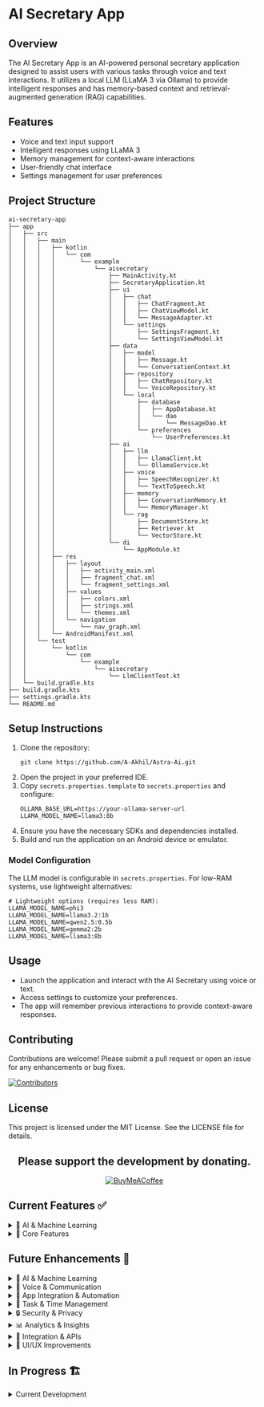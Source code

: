# AI Secretary App

## Overview
The AI Secretary App is an AI-powered personal secretary application designed to assist users with various tasks through voice and text interactions. It utilizes a local LLM (LLaMA 3 via Ollama) to provide intelligent responses and has memory-based context and retrieval-augmented generation (RAG) capabilities.

## Features
- Voice  and text input support
- Intelligent responses using LLaMA 3
- Memory management for context-aware interactions
- User-friendly chat interface
- Settings management for user preferences

## Project Structure
```
ai-secretary-app
├── app
│   ├── src
│   │   ├── main
│   │   │   ├── kotlin
│   │   │   │   └── com
│   │   │   │       └── example
│   │   │   │           └── aisecretary
│   │   │   │               ├── MainActivity.kt
│   │   │   │               ├── SecretaryApplication.kt
│   │   │   │               ├── ui
│   │   │   │               │   ├── chat
│   │   │   │               │   │   ├── ChatFragment.kt
│   │   │   │               │   │   ├── ChatViewModel.kt
│   │   │   │               │   │   └── MessageAdapter.kt
│   │   │   │               │   └── settings
│   │   │   │               │       ├── SettingsFragment.kt
│   │   │   │               │       └── SettingsViewModel.kt
│   │   │   │               ├── data
│   │   │   │               │   ├── model
│   │   │   │               │   │   ├── Message.kt
│   │   │   │               │   │   └── ConversationContext.kt
│   │   │   │               │   ├── repository
│   │   │   │               │   │   ├── ChatRepository.kt
│   │   │   │               │   │   └── VoiceRepository.kt
│   │   │   │               │   └── local
│   │   │   │               │       ├── database
│   │   │   │               │       │   ├── AppDatabase.kt
│   │   │   │               │       │   └── dao
│   │   │   │               │       │       └── MessageDao.kt
│   │   │   │               │       └── preferences
│   │   │   │               │           └── UserPreferences.kt
│   │   │   │               ├── ai
│   │   │   │               │   ├── llm
│   │   │   │               │   │   ├── LlamaClient.kt
│   │   │   │               │   │   └── OllamaService.kt
│   │   │   │               │   ├── voice
│   │   │   │               │   │   ├── SpeechRecognizer.kt
│   │   │   │               │   │   └── TextToSpeech.kt
│   │   │   │               │   ├── memory
│   │   │   │               │   │   ├── ConversationMemory.kt
│   │   │   │               │   │   └── MemoryManager.kt
│   │   │   │               │   └── rag
│   │   │   │               │       ├── DocumentStore.kt
│   │   │   │               │       ├── Retriever.kt
│   │   │   │               │       └── VectorStore.kt
│   │   │   │               └── di
│   │   │   │                   └── AppModule.kt
│   │   │   ├── res
│   │   │   │   ├── layout
│   │   │   │   │   ├── activity_main.xml
│   │   │   │   │   ├── fragment_chat.xml
│   │   │   │   │   └── fragment_settings.xml
│   │   │   │   ├── values
│   │   │   │   │   ├── colors.xml
│   │   │   │   │   ├── strings.xml
│   │   │   │   │   └── themes.xml
│   │   │   │   └── navigation
│   │   │   │       └── nav_graph.xml
│   │   │   └── AndroidManifest.xml
│   │   └── test
│   │       └── kotlin
│   │           └── com
│   │               └── example
│   │                   └── aisecretary
│   │                       └── LlmClientTest.kt
│   └── build.gradle.kts
├── build.gradle.kts
├── settings.gradle.kts
└── README.md
```

## Setup Instructions
1. Clone the repository:
   ```
   git clone https://github.com/A-Akhil/Astra-Ai.git
   ```
2. Open the project in your preferred IDE.
3. Copy `secrets.properties.template` to `secrets.properties` and configure:
   ```properties
   OLLAMA_BASE_URL=https://your-ollama-server-url
   LLAMA_MODEL_NAME=llama3:8b
   ```
4. Ensure you have the necessary SDKs and dependencies installed.
5. Build and run the application on an Android device or emulator.

### Model Configuration
The LLM model is configurable in `secrets.properties`. For low-RAM systems, use lightweight alternatives:

```properties
# Lightweight options (requires less RAM):
LLAMA_MODEL_NAME=phi3           
LLAMA_MODEL_NAME=llama3.2:1b    
LLAMA_MODEL_NAME=qwen2.5:0.5b   
LLAMA_MODEL_NAME=gemma2:2b      
LLAMA_MODEL_NAME=llama3:8b
```

## Usage
- Launch the application and interact with the AI Secretary using voice or text.
- Access settings to customize your preferences.
- The app will remember previous interactions to provide context-aware responses.

## Contributing
Contributions are welcome! Please submit a pull request or open an issue for any enhancements or bug fixes.

[![Contributors](https://contrib.rocks/image?repo=A-Akhil/CertiMaster)](https://github.com/A-Akhil/CertiMaster/graphs/contributors)

## License
This project is licensed under the MIT License. See the LICENSE file for details.

<div align="center">

## Please support the development by donating.

[![BuyMeACoffee](https://img.shields.io/badge/Buy%20Me%20a%20Coffee-ffdd00?style=for-the-badge&logo=buy-me-a-coffee&logoColor=black)](https://buymeacoffee.com/aakhil)

</div>

## Current Features ✅

<details>
<summary>🤖 AI & Machine Learning</summary>

- **LLM Integration**
  - [x] LLaMA 3 integration via Ollama
  - [x] System prompt management
  - [x] Context-aware responses
  - [x] Error handling and retry logic

- **Memory System**
  - [x] Basic memory storage
  - [x] Memory detection from responses
  - [x] JSON memory extraction
  - [x] Memory cleanup

- **Voice Processing**
  - [x] Text-to-Speech
  - [x] Speech Recognition
  - [x] Wake word detection
  - [x] Background listening
</details>

<details>
<summary>📱 Core Features</summary>

- **User Interface**
  - [x] Chat interface
  - [x] Settings management
  - [x] Voice input/output
  - [x] Message history

- **System Integration**
  - [x] Background service
  - [x] Lifecycle management
  - [x] Model loading/unloading
  - [x] Error recovery
</details>

## Future Enhancements 🚀

<details>
<summary>🤖 AI & Machine Learning</summary>

- **Offline LLM Integration**
  - [ ] On-device model processing
  - [ ] Model quantization
  - [ ] Model download management
  - [ ] Fallback system

- **Enhanced Memory System**
  - [ ] Memory categories
  - [ ] Memory search
  - [ ] Memory expiration
  - [ ] Memory tags
  - [ ] Export/import feature

- **Learning & Adaptation**
  - [ ] User preference learning
  - [ ] Response style adaptation
  - [ ] Conversation history analysis
  - [ ] Pattern recognition
  - [ ] Behavior learning
</details>

<details>
<summary>🎤 Voice & Communication</summary>

- **Voice Improvements**
  - [ ] Multiple voice options
  - [ ] Voice activity detection
  - [ ] Background noise cancellation
  - [ ] Voice profiles
  - [ ] Voice command shortcuts

- **Messaging Integration**
  - [ ] WhatsApp integration
  - [ ] SMS integration
  - [ ] Telegram integration
  - [ ] Message scheduling
  - [ ] Message templates

- **Email Integration**
  - [ ] Gmail/Outlook integration
  - [ ] Email composition
  - [ ] Email reading
  - [ ] Email scheduling
  - [ ] Email categorization
</details>

<details>
<summary>📱 App Integration & Automation</summary>

- **System Integration**
  - [ ] Screen brightness control
  - [ ] Volume control
  - [ ] Bluetooth management
  - [ ] WiFi control
  - [ ] Battery optimization

- **App Control**
  - [ ] App launching
  - [ ] Settings management
  - [ ] Permissions management
  - [ ] Updates checking
  - [ ] Usage statistics

- **Quick Actions**
  - [ ] One-tap actions
  - [ ] Custom shortcuts
  - [ ] Gesture controls
  - [ ] Widget controls
  - [ ] Quick reply templates
</details>

<details>
<summary>📅 Task & Time Management</summary>

- **Calendar Integration**
  - [ ] Google Calendar integration
  - [ ] Meeting scheduling
  - [ ] Event reminders
  - [ ] Recurring events
  - [ ] Calendar sharing

- **Task Management**
  - [ ] Todo list integration
  - [ ] Task prioritization
  - [ ] Deadline tracking
  - [ ] Task sharing
  - [ ] Progress tracking
</details>

<details>
<summary>🔒 Security & Privacy</summary>

- **Access Control**
  - [ ] App-specific permissions
  - [ ] Data access controls
  - [ ] Integration permissions
  - [ ] Privacy settings
  - [ ] Security policies

- **Data Protection**
  - [ ] End-to-end encryption
  - [ ] Secure storage
  - [ ] Data backup
  - [ ] Data recovery
  - [ ] Privacy controls
</details>

<details>
<summary>📊 Analytics & Insights</summary>

- **Usage Tracking**
  - [ ] App usage statistics
  - [ ] Integration usage
  - [ ] Command frequency
  - [ ] Response times
  - [ ] Error rates

- **Performance Monitoring**
  - [ ] Battery usage
  - [ ] Memory usage
  - [ ] CPU usage
  - [ ] Network usage
  - [ ] Storage usage
</details>

<details>
<summary>🔄 Integration & APIs</summary>

- **Third-party Apps**
  - [ ] Slack integration
  - [ ] Microsoft Teams
  - [ ] Zoom integration
  - [ ] Trello integration
  - [ ] Jira integration

- **Cloud Services**
  - [ ] Google Drive
  - [ ] Dropbox
  - [ ] OneDrive
  - [ ] iCloud
  - [ ] Backup services
</details>

<details>
<summary>🎨 UI/UX Improvements</summary>

- **Customization**
  - [ ] Dark/light theme
  - [ ] Custom voice commands
  - [ ] Custom shortcuts
  - [ ] Custom templates
  - [ ] Custom workflows

- **Accessibility**
  - [ ] Voice control
  - [ ] Gesture control
  - [ ] Screen reader support
  - [ ] High contrast mode
  - [ ] Font size adjustment
</details>

## In Progress 🏗️

<details>
<summary>Current Development</summary>

- **Voice Improvements**
  - [x] Basic TTS implementation
  - [x] Basic Speech Recognition
  - [ ] Multiple voice options
  - [ ] Voice activity detection
  - [ ] Background noise cancellation

- **Memory System**
  - [x] Basic memory storage
  - [x] Memory detection
  - [ ] Memory categories
  - [ ] Memory search
  - [ ] Memory expiration

- **UI/UX**
  - [x] Basic chat interface
  - [x] Settings screen
  - [ ] Dark/light theme
  - [ ] Custom voice commands
  - [ ] Gesture controls
</details>
